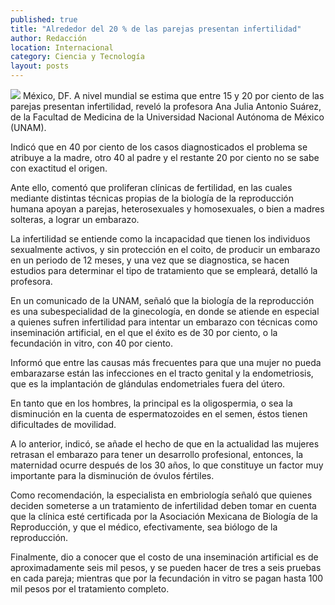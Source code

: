 ```yaml
---
published: true
title: "Alrededor del 20 % de las parejas presentan infertilidad"
author: Redacción
location: Internacional
category: Ciencia y Tecnología
layout: posts
---
```


![](http://i.imgur.com/aiPQ5gMm.jpg)
México, DF. A nivel mundial se estima que entre 15 y 20 por ciento de las parejas presentan infertilidad, reveló la profesora Ana Julia Antonio Suárez, de la Facultad de Medicina de la Universidad Nacional Autónoma de México (UNAM).

Indicó que en 40 por ciento de los casos diagnosticados el problema se atribuye a la madre, otro 40 al padre y el restante 20 por ciento no se sabe con exactitud el origen.

Ante ello, comentó que proliferan clínicas de fertilidad, en las cuales mediante distintas técnicas propias de la biología de la reproducción humana apoyan a parejas, heterosexuales y homosexuales, o bien a madres solteras, a lograr un embarazo.

La infertilidad se entiende como la incapacidad que tienen los individuos sexualmente activos, y sin protección en el coito, de producir un embarazo en un periodo de 12 meses, y una vez que se diagnostica, se hacen estudios para determinar el tipo de tratamiento que se empleará, detalló la profesora.

En un comunicado de la UNAM, señaló que la biología de la reproducción es una subespecialidad de la ginecología, en donde se atiende en especial a quienes sufren infertilidad para intentar un embarazo con técnicas como inseminación artificial, en el que el éxito es de 30 por ciento, o la fecundación in vitro, con 40 por ciento.

Informó que entre las causas más frecuentes para que una mujer no pueda embarazarse están las infecciones en el tracto genital y la endometriosis, que es la implantación de glándulas endometriales fuera del útero.

En tanto que en los hombres, la principal es la oligospermia, o sea la disminución en la cuenta de espermatozoides en el semen, éstos tienen dificultades de movilidad.

A lo anterior, indicó, se añade el hecho de que en la actualidad las mujeres retrasan el embarazo para tener un desarrollo profesional, entonces, la maternidad ocurre después de los 30 años, lo que constituye un factor muy importante para la disminución de óvulos fértiles.

Como recomendación, la especialista en embriología señaló que quienes deciden someterse a un tratamiento de infertilidad deben tomar en cuenta que la clínica esté certificada por la Asociación Mexicana de Biología de la Reproducción, y que el médico, efectivamente, sea biólogo de la reproducción.

Finalmente, dio a conocer que el costo de una inseminación artificial es de aproximadamente seis mil pesos, y se pueden hacer de tres a seis pruebas en cada pareja; mientras que por la fecundación in vitro se pagan hasta 100 mil pesos por el tratamiento completo.
